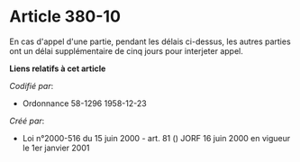 # Article 380-10

En cas d'appel d'une partie, pendant les délais ci-dessus, les autres parties ont un délai supplémentaire de cinq jours pour
interjeter appel.

**Liens relatifs à cet article**

_Codifié par_:

  - Ordonnance 58-1296 1958-12-23

_Créé par_:

  - Loi n°2000-516 du 15 juin 2000 - art. 81 () JORF 16 juin 2000 en vigueur le 1er janvier 2001
